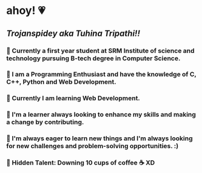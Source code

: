 # ahoy! 💗
## *Trojanspidey aka Tuhina Tripathi!!*
### 💫 Currently a first year student at SRM Institute of science and technology pursuing B-tech degree in Computer Science.
### 💫 I am a Programming Enthusiast and have the knowledge of C, C++, Python and Web Development. 
### 💫 Currently I am learning Web Development.
### 💫 I'm a learner always looking to enhance my skills and making a change by contributing.
### 💫 I'm always eager to learn new things and I'm always looking for new challenges and problem-solving opportunities. :)
### 💫 Hidden Talent: Downing 10 cups of coffee ☕ XD
